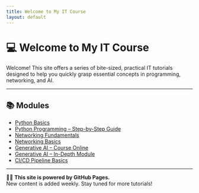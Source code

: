 ```yaml
---
title: Welcome to My IT Course
layout: default
---
```


# 💻 Welcome to My IT Course

Welcome! This site offers a series of bite-sized, practical IT tutorials designed to help you quickly grasp essential concepts in programming, networking, and AI.

---

## 📚 Modules

- [Python Basics](/it-course/python-basics.md)
- [Python Programming – Step-by-Step Guide](https://www.igmguru.com/data-science-bi/python-training)
- [Networking Fundamentals](/it-course/networking-fundamentals.md)
- [Networking Basics](/it-course/networking.html)
- [Generative AI – Course Online](https://www.igmguru.com/machine-learning-ai/generative-ai-training)
- [Generative AI – In-Depth Module](/it-course/generative-ai/)
- [CI/CD Pipeline Basics](/it-course/ci-cd-pipeline-basics/)

---

🧑‍🏫 **This site is powered by GitHub Pages.**  
New content is added weekly. Stay tuned for more tutorials!
  
